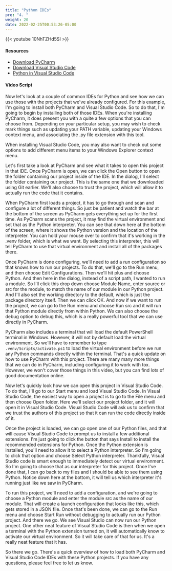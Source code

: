 ```yaml
---
title: "Python IDEs"
pre: "4. "
weight: 20
date: 2022-02-25T00:53:26-05:00
---
```


{{< youtube 10NhTZHd5SI >}}

#### Resources

* [Download PyCharm](https://www.jetbrains.com/pycharm/download/#section=windows)
* [Download Visual Studio Code](https://code.visualstudio.com/)
* [Python in Visual Studio Code](https://code.visualstudio.com/docs/languages/python)

#### Video Script

Now let's look at a couple of common IDEs for Python and see how we can use those with the projects that we've already configured. For this example, I'm going to install both PyCharm and Visual Studio Code. So to do that, I'm going to begin by installing both of those IDEs. When you're installing PyCharm, it does present you with a quite a few options that you can choose from. Depending on your particular setup, you may wish to check mark things such as updating your PATH variable, updating your Windows context menu, and associating the .py file extension with this tool. 

When installing Visual Studio Code, you may also want to check out some options to add different menu items to your Windows Explorer context menu.

Let's first take a look at PyCharm and see what it takes to open this project in that IDE. Once PyCharm is open, we can click the Open button to open the folder containing our project inside of the IDE. In the dialog, I'll select the folder containing our project. This is the same one that we downloaded using Git earlier. We'll also choose to trust the project, which will allow it to actually run the code that it contains. 

When PyCharm first loads a project, it has to go through and scan and configure a lot of different things. So just be patient and watch the bar at the bottom of the screen as PyCharm gets everything set up for the first time. As PyCharm scans the project, it may find the virtual environment and set that as the Python interpreter. You can see that down here at the bottom of the screen, where it shows the Python version and the location of the interpreter. You can hold your mouse over to confirm that it's working in the .venv folder, which is what we want. By selecting this interpreter, this will tell PyCharm to use that virtual environment and install all of the packages there. 

Once PyCharm is done configuring, we'll need to add a run configuration so that knows how to run our projects. To do that, we'll go to the Run menu, and then choose Edit Configurations. Then we'll hit plus and choose Python. And then here in the dialog, instead of a script path, I wanted to run a module. So I'll click this drop down choose Module Name, enter source or src for the module, to match the name of our module in our Python project. And I'll also set the working directory to the default, which is just the package directory itself. Then we can click OK. And now if we want to run the project, we can go to the Run menu and choose Run src and it will run that Python module directly from within Python. We can also choose the debug option to debug this, which is a really powerful tool that we can use directly in PyCharm. 

PyCharm also includes a terminal that will load the default PowerShell terminal in Windows. However, it will not by default load the virtual environment. So we'll have to remember to type `.venv/Scripts/activate.ps1` to load the virtual environment before we run any Python commands directly within the terminal. That's a quick update on how to use PyCharm with this project. There are many many more things that we can do in PyCharm, including configuring it to work with tox. However, we won't cover those things in this video, but you can find lots of good documentation online. 

Now let's quickly look how we can open this project in Visual Studio Code. To do that, I'll go to our Start menu and load Visual Studio Code. In Visual Studio Code, the easiest way to open a project is to go to the File menu and then choose Open folder. Here we'll select our project folder, and it will open it in Visual Studio Code. Visual Studio Code will ask us to confirm that we trust the authors of this project so that it can run the code directly inside of it. 

Once the project is loaded, we can go open one of our Python files, and that will cause Visual Studio Code to prompt us to install a few additional extensions. I'm just going to click the button that says Install to install the recommended extensions for Python. Once the Python extension is installed, you'll need to allow it to select a Python interpreter. So I'm going to click that option and choose Select Python interpreter. Thankfully, Visual Studio code is smart enough to immediately detect our virtual environment. So I'm going to choose that as our interpreter for this project. Once I've done that, I can go back to my files and I should be able to see them using Python. Notice down here at the bottom, it will tell us which interpreter it's running just like we saw in PyCharm. 

To run this project, we'll need to add a configuration, and we're going to choose a Python module and enter the module src as the name of our module. That will create a launch configuration that looks like this, which gets stored in a JSON file. Once that's been done, we can go to the Run menu and choose Start Run without debugging to actually run our Python project. And there we go. We see Visual Studio can now run our Python project. One other neat feature of Visual Studio Code is then when we open a terminal with the Python extension turned on, it will automatically know to activate our virtual environment. So it will take care of that for us. It's a really neat feature that it has. 

So there we go. There's a quick overview of how to load both PyCharm and Visual Studio Code IDEs with these Python projects. If you have any questions, please feel free to let us know.

